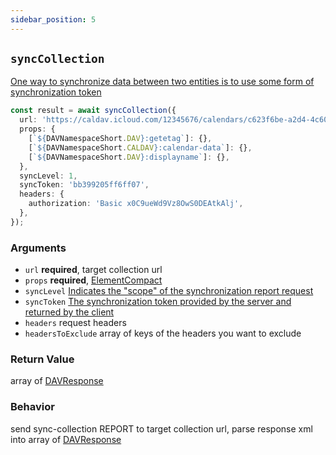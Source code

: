 ```yaml
---
sidebar_position: 5
---
```


## `syncCollection`

[One way to synchronize data between two entities is to use some form of synchronization token](https://datatracker.ietf.org/doc/html/rfc6578#section-3.2)

```ts
const result = await syncCollection({
  url: 'https://caldav.icloud.com/12345676/calendars/c623f6be-a2d4-4c60-932a-043e67025dde/',
  props: {
    [`${DAVNamespaceShort.DAV}:getetag`]: {},
    [`${DAVNamespaceShort.CALDAV}:calendar-data`]: {},
    [`${DAVNamespaceShort.DAV}:displayname`]: {},
  },
  syncLevel: 1,
  syncToken: 'bb399205ff6ff07',
  headers: {
    authorization: 'Basic x0C9ueWd9Vz8OwS0DEAtkAlj',
  },
});
```

### Arguments

- `url` **required**, target collection url
- `props` **required**, [ElementCompact](../../types/ElementCompact.md)
- `syncLevel` [Indicates the "scope" of the synchronization report request](https://datatracker.ietf.org/doc/html/rfc6578#section-6.3)
- `syncToken` [The synchronization token provided by the server and returned by the client](https://datatracker.ietf.org/doc/html/rfc6578#section-6.2)
- `headers` request headers
- `headersToExclude` array of keys of the headers you want to exclude

### Return Value

array of [DAVResponse](../../types/DAVResponse.md)

### Behavior

send sync-collection REPORT to target collection url, parse response xml into array of [DAVResponse](../../types/DAVResponse.md)
